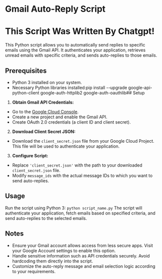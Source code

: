 # Gmail Auto-Reply Script
# This Script Was Written By Chatgpt!

This Python script allows you to automatically send replies to specific emails using the Gmail API. It authenticates your application, retrieves unread emails with specific criteria, and sends auto-replies to those emails.

## Prerequisites

- Python 3 installed on your system.
- Necessary Python libraries installed:pip install --upgrade google-api-python-client google-auth-httplib2 google-auth-oauthlib## Setup

1. **Obtain Gmail API Credentials:**
 - Go to the [Google Cloud Console](https://console.cloud.google.com/).
 - Create a new project and enable the Gmail API.
 - Create OAuth 2.0 credentials (a client ID and client secret).

2. **Download Client Secret JSON:**
 - Download the `client_secret.json` file from your Google Cloud Project. This file will be used to authenticate your application.

3. **Configure Script:**
 - Replace `'client_secret.json'` with the path to your downloaded `client_secret.json` file.
 - Modify `message_ids` with the actual message IDs to which you want to send auto-replies.

## Usage

Run the script using Python 3:
```python script_name.py```
The script will authenticate your application, fetch emails based on specified criteria, and send auto-replies to the selected emails.

## Notes

- Ensure your Gmail account allows access from less secure apps. Visit your Google Account settings to enable this option.
- Handle sensitive information such as API credentials securely. Avoid hardcoding them directly into the script.
- Customize the auto-reply message and email selection logic according to your requirements.
